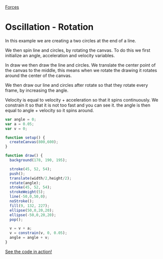 [Forces](../)


# Oscillation - Rotation

In this example we are creating a two circles at the end of a line.

We then spin line and circles, by rotating the canvas.
To do this we first initialize an angle, acceleration and velocity variables.

In draw we then draw the line and circles.
We translate the center point of the canvas to the middle, this means when we rotate the drawing it rotates around the center of the canvas.

We then draw our line and circles after rotate so that they rotate every frame, by increasing  the angle. 

Velocity is equal to velocity + acceleration so that it spins continuously.
We constrain it so that it is not too fast and you can see it.
the angle is then equal to angle + velocity so it spins around.

```js
var angle = 0;
var a = 0.05;
var v = 0;

function setup() {
  createCanvas(800,600);
}

function draw() {
  background(178, 190, 195);

  stroke(45, 52, 54);
  push();
  translate(width/2,height/2);
  rotate(angle);
  stroke(45, 52, 54);
  strokeWeight(5);
  line(-50,0,50,0);
  noStroke();
  fill(9, 132, 227);
  ellipse(50,0,20,20);
  ellipse(-50,0,20,20);
  pop();

  v = v + a;
  v = constrain(v, 0, 0.05);
  angle = angle + v;
}
```

[See the code in action!](sketch.html)
